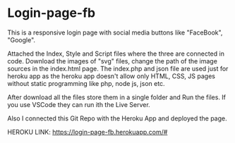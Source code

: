 # Login-page-fb
This is a responsive login page with social media buttons like "FaceBook", "Google". 

Attached the Index, Style and Script files where the three are connected in code. 
Download the images of "svg" files, change the path of the image sources in the index.html page.
The index.php and json file are used just for heroku app as the heroku app doesn't allow only HTML, CSS, JS pages without static programming like php, node js, json etc.

After download all the files store them in a single folder and Run the files.
If you use VSCode they can run ith the Live Server.

Also I connected this Git Repo with the Heroku App and deployed the page.

HEROKU LINK: https://login-page-fb.herokuapp.com/#
